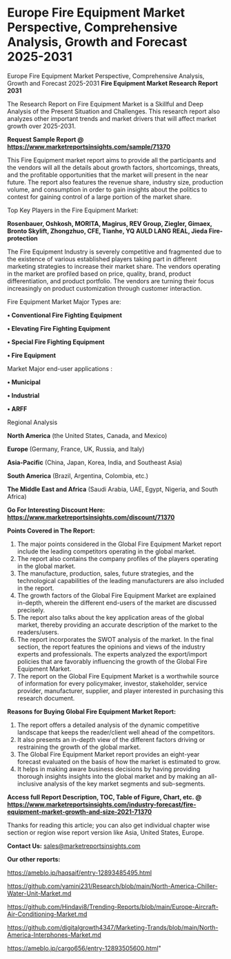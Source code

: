 # Europe Fire Equipment Market Perspective, Comprehensive Analysis, Growth and Forecast 2025-2031
 Europe Fire Equipment Market Perspective, Comprehensive Analysis, Growth and Forecast 2025-2031
<strong>Fire Equipment Market Research Report 2031</strong>

The Research Report on Fire Equipment Market is a Skillful and Deep Analysis of the Present Situation and Challenges. This research report also analyzes other important trends and market drivers that will affect market growth over 2025-2031.

<strong>Request Sample Report @ <a href=https://www.marketreportsinsights.com/sample/71370>https://www.marketreportsinsights.com/sample/71370</a></strong>

This Fire Equipment market report aims to provide all the participants and the vendors will all the details about growth factors, shortcomings, threats, and the profitable opportunities that the market will present in the near future. The report also features the revenue share, industry size, production volume, and consumption in order to gain insights about the politics to contest for gaining control of a large portion of the market share.

Top Key Players in the Fire Equipment Market:

<strong>Rosenbauer, Oshkosh, MORITA, Magirus, REV Group, Ziegler, Gimaex, Bronto Skylift, Zhongzhuo, CFE, Tianhe, YQ AULD LANG REAL, Jieda Fire-protection</strong>

The Fire Equipment Industry is severely competitive and fragmented due to the existence of various established players taking part in different marketing strategies to increase their market share. The vendors operating in the market are profiled based on price, quality, brand, product differentiation, and product portfolio. The vendors are turning their focus increasingly on product customization through customer interaction.

Fire Equipment Market Major Types are:

<strong>• Conventional Fire Fighting Equipment

• Elevating Fire Fighting Equipment

• Special Fire Fighting Equipment

• Fire Equipment</strong>

Market Major end-user applications :

<strong>• Municipal

• Industrial

• ARFF</strong>

Regional Analysis

</u><strong><b>North America</b></strong> (the United States, Canada, and Mexico)

<strong><b>Europe </b></strong>(Germany, France, UK, Russia, and Italy)

<strong><b>Asia-Pacific</b></strong> (China, Japan, Korea, India, and Southeast Asia)

<strong><b>South America</b></strong> (Brazil, Argentina, Colombia, etc.)

<strong><b>The Middle East and Africa</b></strong> (Saudi Arabia, UAE, Egypt, Nigeria, and South Africa)

<strong>Go For Interesting Discount Here: <a href=https://www.marketreportsinsights.com/discount/71370>https://www.marketreportsinsights.com/discount/71370</a></strong>

<strong>Points Covered in The Report:</strong>
<ol>
  <li>The major points considered in the Global Fire Equipment Market report include the leading competitors operating in the global market.</li>
  <li>The report also contains the company profiles of the players operating in the global market.</li>
  <li>The manufacture, production, sales, future strategies, and the technological capabilities of the leading manufacturers are also included in the report.</li>
  <li>The growth factors of the Global Fire Equipment Market are explained in-depth, wherein the different end-users of the market are discussed precisely.</li>
  <li>The report also talks about the key application areas of the global market, thereby providing an accurate description of the market to the readers/users.</li>
  <li>The report incorporates the SWOT analysis of the market. In the final section, the report features the opinions and views of the industry experts and professionals. The experts analyzed the export/import policies that are favorably influencing the growth of the Global Fire Equipment Market.</li>
  <li>The report on the Global Fire Equipment Market is a worthwhile source of information for every policymaker, investor, stakeholder, service provider, manufacturer, supplier, and player interested in purchasing this research document.</li>
</ol>
<strong>Reasons for Buying Global Fire Equipment Market Report:</strong>

<ol>
  <li>The report offers a detailed analysis of the dynamic competitive landscape that keeps the reader/client well ahead of the competitors.</li>
  <li>It also presents an in-depth view of the different factors driving or restraining the growth of the global market.</li>
  <li>The Global Fire Equipment Market report provides an eight-year forecast evaluated on the basis of how the market is estimated to grow.</li>
  <li>It helps in making aware business decisions by having providing thorough insights insights into the global market and by making an all-inclusive analysis of the key market segments and sub-segments.</li>
</ol>
<strong>Access full Report Description, TOC, Table of Figure, Chart, etc. @ <a href=https://www.marketreportsinsights.com/industry-forecast/fire-equipment-market-growth-and-size-2021-71370>https://www.marketreportsinsights.com/industry-forecast/fire-equipment-market-growth-and-size-2021-71370</a></strong>


Thanks for reading this article; you can also get individual chapter wise section or region wise report version like Asia, United States, Europe.

<strong>Contact Us:</strong>
sales@marketreportsinsights.com

<strong>Our other reports:</strong>

<a href=https://ameblo.jp/haqsaif/entry-12893485495.html>https://ameblo.jp/haqsaif/entry-12893485495.html</a>

<a href=https://github.com/yamini231/Research/blob/main/North-America-Chiller-Water-Unit-Market.md>https://github.com/yamini231/Research/blob/main/North-America-Chiller-Water-Unit-Market.md</a>

<a href=https://github.com/Hindavi8/Trending-Reports/blob/main/Europe-Aircraft-Air-Conditioning-Market.md>https://github.com/Hindavi8/Trending-Reports/blob/main/Europe-Aircraft-Air-Conditioning-Market.md</a>

<a href=https://github.com/digitalgrowth4347/Marketing-Trands/blob/main/North-America-Interphones-Market.md>https://github.com/digitalgrowth4347/Marketing-Trands/blob/main/North-America-Interphones-Market.md</a>

<a href=https://ameblo.jp/cargo656/entry-12893505600.html>https://ameblo.jp/cargo656/entry-12893505600.html</a>"

